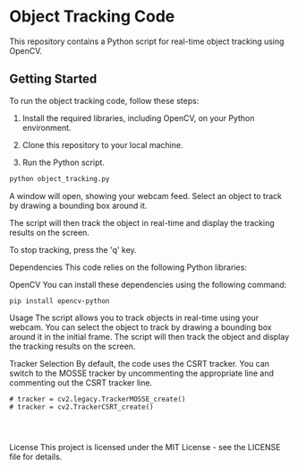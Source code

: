 # Object Tracking Code

This repository contains a Python script for real-time object tracking using OpenCV.

## Getting Started

To run the object tracking code, follow these steps:

1. Install the required libraries, including OpenCV, on your Python environment.

2. Clone this repository to your local machine.

3. Run the Python script.

```bash
python object_tracking.py
```
A window will open, showing your webcam feed. Select an object to track by drawing a bounding box around it.

The script will then track the object in real-time and display the tracking results on the screen.

To stop tracking, press the 'q' key.

Dependencies
This code relies on the following Python libraries:

OpenCV
You can install these dependencies using the following command:
```
pip install opencv-python
```
Usage
The script allows you to track objects in real-time using your webcam. You can select the object to track by drawing a bounding box around it in the initial frame. The script will then track the object and display the tracking results on the screen.

Tracker Selection
By default, the code uses the CSRT tracker. You can switch to the MOSSE tracker by uncommenting the appropriate line and commenting out the CSRT tracker line.

```
# tracker = cv2.legacy.TrackerMOSSE_create()
# tracker = cv2.TrackerCSRT_create()




```
License
This project is licensed under the MIT License - see the LICENSE file for details.
